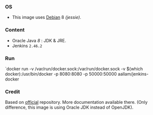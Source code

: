 ### OS
* This image uses [Debian][1] 8 _(jessie)_.

### Content
* Oracle Java _8_ : JDK & JRE.
* Jenkins `2.46.2`

### Run
`docker run -v /var/run/docker.sock:/var/run/docker.sock -v $(which docker):/usr/bin/docker -p 8080:8080 -p 50000:50000 aallam/jenkins-docker

### Credit
Based on [official][2] repository. More documentation available there. 
(Only difference, this image is using Oracle JDK instead of OpenJDK).

[1]: https://hub.docker.com/_/debian/
[2]: https://hub.docker.com/_/jenkins/
